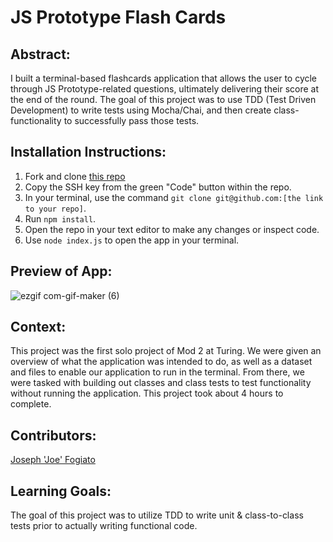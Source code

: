 # JS Prototype Flash Cards

## Abstract:
[//]: <>
I built a terminal-based flashcards application that allows the user to cycle through JS Prototype-related questions, ultimately delivering their score at the end of the round. The goal of this project was to use TDD (Test Driven Development) to write tests using Mocha/Chai, and then create class-functionality to successfully pass those tests.

## Installation Instructions:
[//]: <> 
1. Fork and clone [this repo](https://github.com/jfogiato/flashcards)
1. Copy the SSH key from the green "Code" button within the repo.
1. In your terminal, use the command `git clone git@github.com:[the link to your repo]`.
1. Run `npm install`.
1. Open the repo in your text editor to make any changes or inspect code.
1. Use `node index.js` to open the app in your terminal.

## Preview of App:
[//]: <> 
![ezgif com-gif-maker (6)](https://user-images.githubusercontent.com/57634618/216438743-5d744429-9363-4bde-b3ec-5db27087f689.gif)

## Context:
[//]: <> 
This project was the first solo project of Mod 2 at Turing. We were given an overview of what the application was intended to do, as well as a dataset and files to enable our application to run in the terminal. From there, we were tasked with building out classes and class tests to test functionality without running the application. This project took about 4 hours to complete.

## Contributors:
[//]: <> 
[Joseph 'Joe' Fogiato](https://github.com/jfogiato)

## Learning Goals:
[//]: <> 
The goal of this project was to utilize TDD to write unit & class-to-class tests prior to actually writing functional code. 
